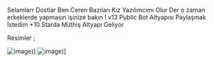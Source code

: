 Selamlarr Dostlar Ben Ceren Bazıları Kız Yazılımcımı Olur Der o zaman erkeklerde yapmasın işinize bakın ! v13 Public Bot Altyapısı Paylaşmak İstedim +10 Starda Müthiş Altyapı Geliyor

Resimler ;

![image](https://media.discordapp.net/attachments/982009622510575699/987491443293687840/unknown.png?width=665&height=218))]
![image](https://media.discordapp.net/attachments/982009622510575699/987492008220299324/unknown.png?width=663&height=170))]
